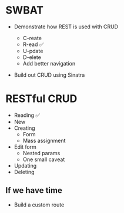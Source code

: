# SWBAT
* Demonstrate how REST is used with CRUD
  - C-reate  
  - R-ead ✅
  - U-pdate
  - D-elete
  - Add better navigation

* Build out CRUD using Sinatra


# RESTful CRUD
* Reading ✅
* New 
* Creating 
  * Form
  * Mass assignment
* Edit form
  * Nested params
  * One small caveat
* Updating
* Deleting



## If we have time
* Build a custom route
